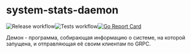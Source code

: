 # system-stats-daemon
![Release workflow](https://github.com/FRiniZ/system-stats-daemon/actions/workflows/release.yml/badge.svg)![Tests workflow](https://github.com/FRiniZ/system-stats-daemon/actions/workflows/tests.yml/badge.svg)[![Go Report Card](https://goreportcard.com/badge/github.com/FRiniZ/system-stats-daemon)](https://goreportcard.com/report/github.com/FRiniZ/system-stats-daemon)


Демон - программа, собирающая информацию о системе, на которой запущена, и отправляющая её своим клиентам по GRPC.
